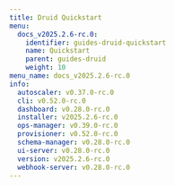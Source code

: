 ```yaml
---
title: Druid Quickstart
menu:
  docs_v2025.2.6-rc.0:
    identifier: guides-druid-quickstart
    name: Quickstart
    parent: guides-druid
    weight: 10
menu_name: docs_v2025.2.6-rc.0
info:
  autoscaler: v0.37.0-rc.0
  cli: v0.52.0-rc.0
  dashboard: v0.28.0-rc.0
  installer: v2025.2.6-rc.0
  ops-manager: v0.39.0-rc.0
  provisioner: v0.52.0-rc.0
  schema-manager: v0.28.0-rc.0
  ui-server: v0.28.0-rc.0
  version: v2025.2.6-rc.0
  webhook-server: v0.28.0-rc.0
---
```


